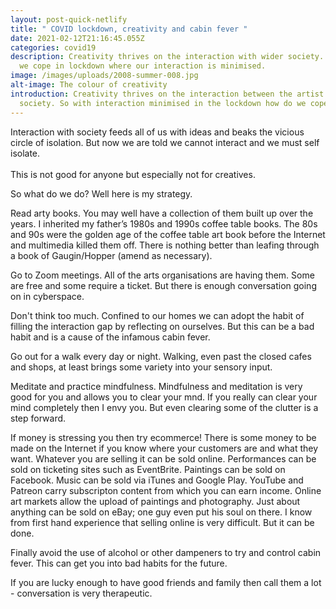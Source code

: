 ```yaml
---
layout: post-quick-netlify
title: " COVID lockdown, creativity and cabin fever "
date: 2021-02-12T21:16:45.055Z
categories: covid19
description: Creativity thrives on the interaction with wider society. So how do
  we cope in lockdown where our interaction is minimised.
image: /images/uploads/2008-summer-008.jpg
alt-image: The colour of creativity
introduction: Creativity thrives on the interaction between the artist and
  society. So with interaction minimised in the lockdown how do we cope?
---
```

Interaction with society feeds all of us with ideas and beaks the vicious circle of isolation. But now we are told we cannot interact and we must self isolate.\
\
This is not good for anyone but especially not for creatives.

So what do we do? Well here is my strategy.

Read arty books. You may well have a collection of them built up over the years. I inherited my father’s 1980s and 1990s coffee table books. The 80s and 90s were the golden age of the coffee table art book before the Internet and multimedia killed them off. There is nothing better than leafing through a book of Gaugin/Hopper (amend as necessary).

Go to Zoom meetings. All of the arts organisations are having them. Some are free and some require a ticket. But there is enough conversation going on in cyberspace.

Don't think too much. Confined to our homes we can adopt the habit of filling the interaction gap by reflecting on ourselves. But this can be a bad habit and is a cause of the infamous cabin fever.

Go out for a walk every day or night. Walking, even past the closed cafes and shops, at least brings some variety into your sensory input.

Meditate and practice mindfulness. Mindfulness and meditation is very good for you and allows you to clear your mnd. If you really can clear your mind completely then I envy you. But even clearing some of the clutter is a step forward.

If money is stressing you then try ecommerce! There is some money to be made on the Internet if you know where your customers are and what they want. Whatever you are selling it can be sold online. Performances can be sold on ticketing sites such as EventBrite. Paintings can be sold on Facebook. Music can be sold via iTunes and Google Play. YouTube and Patreon carry subscripton content from which you can earn income. Online art markets allow the upload of paintings and photography. Just about anything can be sold on eBay; one guy even put his soul on there. I know from first hand experience that selling online is very difficult. But it can be done.

Finally avoid the use of alcohol or other dampeners to try and control cabin fever. This can get you into bad habits for the future. 

If you are lucky enough to have good friends and family then call them a lot - conversation is very therapeutic.
